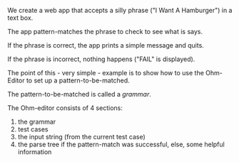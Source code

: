 We create a web app that accepts a silly phrase ("I Want A Hamburger") in a text box.

The app pattern-matches the phrase to check to see what is says.

If the phrase is correct, the app prints a simple message and quits.

If the phrase is incorrect, nothing happens ("FAIL" is displayed).

The point of this - very simple - example is to show how to use the Ohm-Editor to set up a pattern-to-be-matched.

The pattern-to-be-matched is called a *grammar*.

The Ohm-editor consists of 4 sections:
1. the grammar
2. test cases
3. the input string (from the current test case)
4. the parse tree if the pattern-match was successful, else, some helpful information
